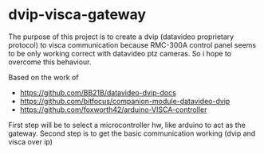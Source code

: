# dvip-visca-gateway

The purpose of this project is to create a dvip (datavideo proprietary protocol) to visca communication because RMC-300A control panel seems to be only working correct with datavideo ptz cameras.
So i hope to overcome this behaviour.

Based on the work of
- https://github.com/BB21B/datavideo-dvip-docs
- https://github.com/bitfocus/companion-module-datavideo-dvip
- https://github.com/foxworth42/arduino-VISCA-controller

First step will be to select a microcontroller hw, like arduino to act as the gateway.
Second step is to get the basic communication working (dvip and visca over ip)

